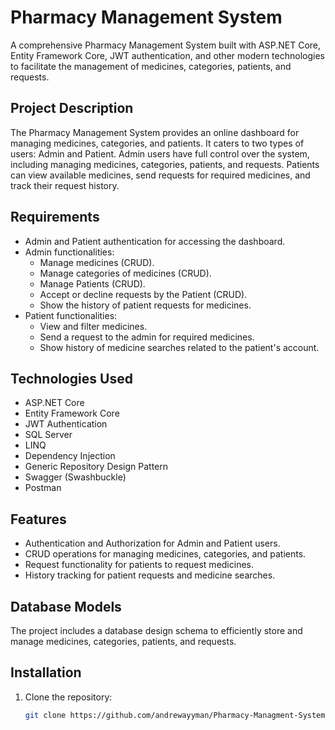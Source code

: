 # Pharmacy Management System

A comprehensive Pharmacy Management System built with ASP.NET Core, Entity Framework Core, JWT authentication, and other modern technologies to facilitate the management of medicines, categories, patients, and requests.

## Project Description

The Pharmacy Management System provides an online dashboard for managing medicines, categories, and patients. It caters to two types of users: Admin and Patient. Admin users have full control over the system, including managing medicines, categories, patients, and requests. Patients can view available medicines, send requests for required medicines, and track their request history.

## Requirements

- Admin and Patient authentication for accessing the dashboard.
- Admin functionalities:
  - Manage medicines (CRUD).
  - Manage categories of medicines (CRUD).
  - Manage Patients (CRUD).
  - Accept or decline requests by the Patient (CRUD).
  - Show the history of patient requests for medicines.
- Patient functionalities:
  - View and filter medicines.
  - Send a request to the admin for required medicines.
  - Show history of medicine searches related to the patient's account.

## Technologies Used

- ASP.NET Core
- Entity Framework Core
- JWT Authentication
- SQL Server
- LINQ
- Dependency Injection
- Generic Repository Design Pattern
- Swagger (Swashbuckle)
- Postman

## Features

- Authentication and Authorization for Admin and Patient users.
- CRUD operations for managing medicines, categories, and patients.
- Request functionality for patients to request medicines.
- History tracking for patient requests and medicine searches.

## Database Models

The project includes a database design schema to efficiently store and manage medicines, categories, patients, and requests.


## Installation

1. Clone the repository:
   ```bash
   git clone https://github.com/andrewayyman/Pharmacy-Managment-System.git
